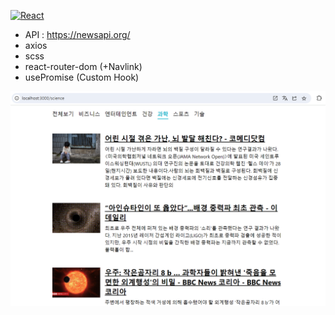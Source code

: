 [![React](https://img.shields.io/badge/react-000000?style=for-the-badge&logo=react&logoColor=white)](#)

- API : https://newsapi.org/
- axios
- scss
- react-router-dom (+Navlink)
- usePromise (Custom Hook)

<img src="preview.png" />
